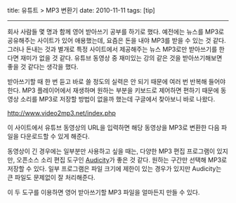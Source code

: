 title: 유튜트 > MP3 변환기
date: 2010-11-11
tags: [tip]

---
회사 사람들 몇 명과 함께 영어 받아쓰기 공부를 하기로 했다. 예전에는 뉴스를 MP3로 공유해주는 사이트가 있어 애용했는데, 요즘은 돈을 내야 MP3를 받을 수 있는 것 같다. 그러나 돈내는 것과 별개로 특정 사이트에서 제공해주는 뉴스 MP3로만 받아쓰기를 한다면 재미가 없을 것 같다. 유튜브 동영상 중 재미있는 강의 같은 것을 받아쓰기해보면 좋을 것 같다는 생각을 했다.
<!--more-->

받아쓰기할 때 한 번 듣고 바로 쓸 정도의 실력은 안 되기 때문에 여러 번 반복해 들어야 한다. MP3 플레이어에서 재생하며 원하는 부분을 키보드로 제어하면 편하기 때문에 동영상 소리를 MP3로 저장할 방법이 없을까 했는데 구글에서 찾아보니 바로 나왔다.

http://www.video2mp3.net/index.php

이 사이트에서 유튜브 동영상의 URL을 입력하면 해당 동영상을 MP3로 변환한 다음 파일을 다운로드할 수 있게 해준다.

동영상이 긴 경우에는 일부분만 사용하고 싶을 때는, 다양한 MP3 편집 프로그램이 있지만, 오픈소스 소리 편집 도구인 [Audicity](http://audacity.sourceforge.net/)가 좋은 것 같다. 원하는 구간만 선택해 MP3로 저장할 수 있다. 일부 프로그램은 파일 크기에 제한이 있는 경우가 있지만 Audicity는 큰 파일도 문제없이 잘 처리해준다.

이 두 도구를 이용하면 영어 받아쓰기할 MP3 파일을 얼마든지 만들 수 있다.
